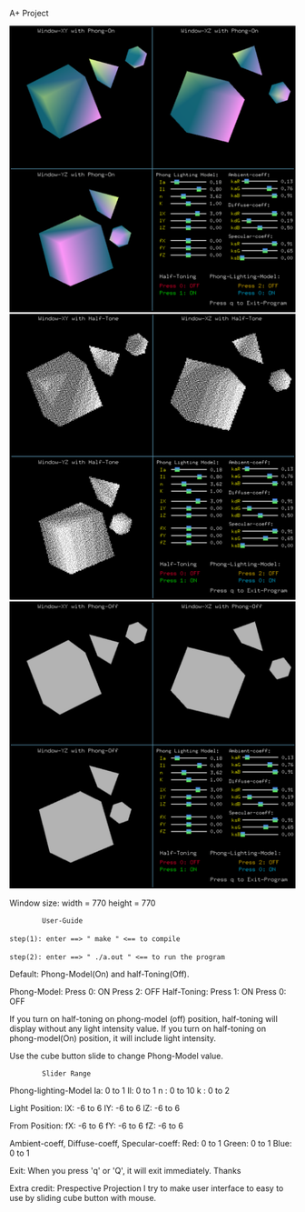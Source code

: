 A+ Project

![alt text](img/Phong.png)
![alt text](img/Half_Tone.png)
![alt text](img/Phong_off.png)


Window size: 
	width = 770
	height = 770 
	
			User-Guide
 
	step(1): enter ==> " make " <== to compile

	step(2): enter ==> " ./a.out " <== to run the program

Default: Phong-Model(On) and half-Toning(Off).

Phong-Model:
	Press 0: ON
	Press 2: OFF
Half-Toning:
	Press 1: ON
	Press 0: OFF

If you turn on half-toning on phong-model (off) position, half-toning will display without any light intensity value.
If you turn on half-toning on phong-model(On) position, it will include light intensity. 

Use the cube button slide to change Phong-Model value.
	
			Slider Range
Phong-lighting-Model
	Ia: 	0 to 1
	Il: 	0 to 1
	n : 	0 to 10
	k : 	0 to 2
	
Light Position:
	lX: 	-6 to 6
	lY: 	-6 to 6
	lZ: 	-6 to 6

From Position:
	fX:	-6 to 6
	fY:	-6 to 6
	fZ:	-6 to 6

Ambient-coeff, Diffuse-coeff, Specular-coeff:
	Red: 	0 to 1
	Green:	0 to 1
	Blue:	0 to 1

Exit: When you press 'q' or 'Q', it will exit immediately. Thanks

Extra credit: Prespective Projection
	      I try to make user interface to easy to use by sliding cube button with mouse.
	      
	      

